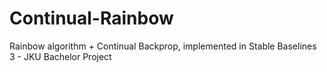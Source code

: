 # Continual-Rainbow
 Rainbow algorithm + Continual Backprop, implemented in Stable Baselines 3 - JKU Bachelor Project
